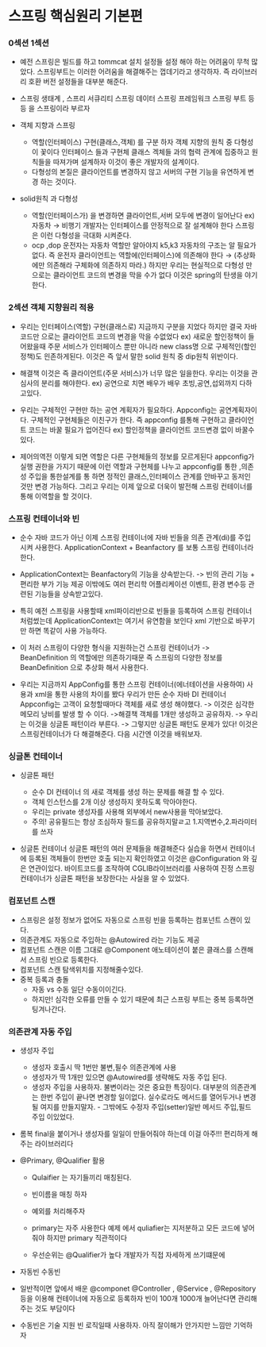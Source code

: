 # 스프링 핵심원리 기본편

### 0섹션 1섹션

   - 예전 스프링은 빌드를 하고 tommcat 설치 설정들 설정 해야 하는 어려움이 무척 많았다. 스프링부트는 이러한 어려움을 해결해주는 껍데기라고 생각하자. 즉 라이브러리 호환 버전 설정들을 대부분 해준다.
  
  - 스프링 생태계 , 스프리 서큐리티 스프링 데이터 스프링 프레임워크 스프링 부트 등등 을 스프링이라 부르자
   
   - 객체 지향과 스프링

       - 역할(인터페이스) 구현(클래스,객체) 를 구분 하자 객체 지향의 원칙 중 다형성이 꽃이다 인터페이스 들과 구현체 클래스 겍체들 과의 협력 관계에 집중하고 원칙들을 따져가며 설계하자 이것이 좋은 개발자의 설계이다.
      - 다형성의 본질은 클라이언트를 변경하지 않고 서버의 구현 기능을 유연하게 변경 하는 것이다.
   - solid원칙 과 다형성
   
       - 역할(인터페이스가) 을 변경하면 클라이언트,서버 모두에 변경이 일어난다 ex) 자동차 → 비행기 개발자는 인터페이스를 안정적으로 잘 설계해야 한다 스프링은 이런 다형성을 극대화 시켜준다.
       - ocp ,dop 운전자는 자동차 역할만 알아야지 k5,k3 자동차의 구조는 알 필요가 없다. 즉 운전자 클라이언트는 역할에(인터페이스)에 의존해야 한다 → (추상화에만 의존해라 구체화에 의존하지 마라.)
           하지만 우리는  현실적으로 다형성 만으로는 클라이언트 코드의 변경을 막을 수가 없다 이것은 spring의 탄생을 야기한다.

### 2섹션 객체 지향원리 적용


   - 우리는 인터페이스(역할) 구현(클래스로) 지금까지 구분을 지었다 하지만 결국 자바코드만 으로는 클라이언트 코드의 변경을 막을 수없었다 ex) 새로운 할인정책이 들어왔을때 주문 서비스가 인터페이스 뿐만 아니라 new class명 으로 구체적인(할인정책)도 읜존하게된다. 이것은 즉 앞서 말한 solid 원칙  중 dip원칙 위반이다.

   - 해결책
      이것은 즉 클라이언트(주문 서비스)가 너무 많은 일을한다. 우리는 이것을  관심사의 분리를 해야한다. ex) 공연으로 치면 배우가 배우 초빙,공연,섭외까지 다하고있다.
     
   -  우리는 구체적인 구현만 하는 공연 계획자가 필요하다. Appconfig는 공연계획자이다. 구체적인 구현체들은 이친구가 한다. 즉 appconfig 를통해 구현하고 클라이언트 코드는 바꿀     필요가 업어진다 ex) 할인정책을 클라이언트 코드변경 없이 바꿀수있다.

   - 제어의역전
      이렇게 되면 역할은 다른 구현체들의 정보를 모르게된다 appconfig가 실행 권한을 가지기 때문에 이런 역할과 구현체를 나누고 appconfig를 통한 ,의존성 주입을 통한설계를 통   하면 정적인 클래스,인터페이스 관계를 안바꾸고 동저인 것만 변경 가능하다. 그리고 우리는 이제 앞으로 더욱이 발전해 스프링 컨테이너를 통해 이역할을 할 것이다.
      
      
### 스프링 컨테이너와 빈

   - 순수 자바 코드가 아닌 이제 스프링 컨테이너에 자바 빈들을 의존 관계(di)를 주입 시켜 사용한다.      ApplicationContext + Beanfactory 를 보통 스프링 컨테이너라 한다.
   
   - ApplicationContext는 Beanfactory의 기능을 상속받는다. -> 빈의 관리 기능 + 편리한 부가 기능 제공   이밖에도 여러 편리학 어플리케이션 이벤트, 환경 변수등 관련된 기능들을 상속받고있다.
   
   - 특히 예전 스프링을 사용할때 xml파이리반으로 빈들을 등록하여 스프링 컨테이너 처럼썼는데 ApplicationContext는 여기서 유연함을 보인다 xml 기반으로 바꾸기만 하면 똑같이 사용 가능하다.
   
   - 이 처러 스프링이 다양한 형식을 지원하는건 스프링 컨테이너가 -> BeanDefinition 의 역할에만 의존하기때문 즉 스프링의 다양한 정보를 BeanDefinition 으로 추상화 해서 사용한다.

 - 우리는 지금까지 AppConfig를 통한 스프링 컨테이너(에너테이션을 사용하여) 사용과 xml을 통한 사용의 차이를 봤다 우리가 만든 순수 자바 DI 컨테이너 Appconfig는  고객이 요청할때마다 객체를 새로 생성 해야했다. -> 이것은 심각한 메모리 낭비를 발생 할 수 이다. ->해결책 객체를 1개만 생성하고 공유하자.
  -> 우리는 이것을 싱글톤 패턴이라 부른다. -> 그렇지만 싱글톤 패턴도 문제가 있다! 이것은 스프링컨테이너가 다 해결해준다. 다음 시간엔 이것을 배워보자.

### 싱글톤 컨테이너


   - 싱글톤 패턴
   
     -  순수 DI 컨테이너 의 새로 객체를 생성 하는 문제를 해결 할 수 있다.
     -  객체 인스턴스를 2개 이상 생성하지 못하도록 막아야한다.
     -  우리는 private 생성자를 사용해 외부에서 new사용을 막아보았다.
     -  주의! 공유필드는 항상 조심하자 필드를 공유하지말ㄹ고 1.지역변수,2.파라미터를 쓰자
 
 - 싱글톤 컨테이너
     싱글톤 패턴의 여러 문제들을 해결해준다 실습을 하면서 컨테이너에 등록된 객체들이 한번만 호출 되는지 확인하였고  이것은 @Configuration 와 깊은 연관이있다. 바이트코드를    조작하여 CGLIB라이브러리를 사용하여  진정 스프링 컨테이너가 싱글톤 패턴을 보장한다는 사실을 알 수 있었다.
     
     
     

### 컴포넌트 스캔
  
  
  - 스프링은 설정 정보가 없어도 자동으로 스프링 빈을 등록하는 컴포넌트 스캔이 있다.
  - 의존관계도 자동으로 주입하는 @Autowired 라는 기능도 제공
  - 컴포넌트 스캔은 이름 그대로 @Component 애노테이션이 붙은 클래스를 스캔해서 스프링 빈으로 등록한다.
  - 컴포넌트 스캔 탐색위치를 지정해줄수있다.
  - 중복 등록과 충돌
      -  자동 vs 수동 일단 수동이이긴다.
      -  하지만! 심각한 오류를 만들 수 있기 때문에 최근 스프링 부트는 중복 등록하면 팅겨나간다.
      
      

### 의존관계 자동 주입

   -  생성자 주입
       - 생성자 호출시 딱 1번만 불변,필수 의존관계에 사용
       - 생성자가 딱 1개만 있으면 @Autowired를 생략해도 자동 주입 된다.
       - 생성자 주입을 사용하자. 불변이라는 것은 중요한 특징이다. 대부분의 의존관계는 한번 주입이
       끝나면 변경할 일이없다. 실수로라도 메서드를 열어두거나 변경될 여지를 만들지말자.
    - 그밖에도 수정자 주입(setter)일반 메서드 주입,필드 주입 이있었다.
  - 롬복 final을 붙이거나 생성자를 일일이 만들어줘야 하는데 이걸 아주!!! 편리하게 해주는 라이브러리다
   
 - @Primary, @Qualifier 활용
   - Qulaifier 는 자기들끼리 매칭된다.
   - 빈이름을 매칭 하자
   - 예외를 처리해주자
   
   - primary는 자주 사용한다 예제 에서 quliafier는 지저분하고 모든 코드에 넣어줘야 하지만
      primary 직관적이다
   - 우선순위는 @Qualifier가 높다 개발자가 직접 자세하게 쓰기떄문에
   
 -  자동빈 수동빈
   - 일반적이면 앞에서 배운 @componet @Controller , @Service , @Repository 등을 이용해 컨테이너에 자동으로 등록하자 빈이 100개 1000개 늘어난다면 관리해주는 것도 부담이다
   - 수동빈은 기술 지원 빈 로직일때 사용하자. 아직 잘이해가 안가지만 느낌만 기억하자
   
   
